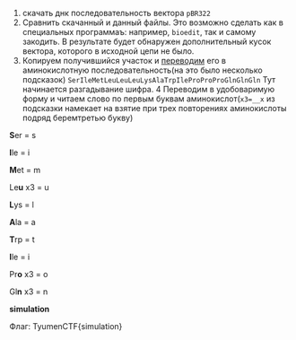   1. скачать днк последовательность вектора `pBR322`
  2. Cравнить скачанный и данный файлы. Это возможно сделать как в 
специальных программаъ: например, `bioedit`,  так и самому закодить. В 
результате будет обнаружен дополнительный кусок вектора, которого в 
исходной цепи не было.
  3. Копируем получившийся участок и 
[переводим](https://web.expasy.org/translate/) его в аминокислотную 
последовательность(на это было несколько подсказок)
 `SerIleMetLeuLeuLeuLysAlaTrpIleProProProGlnGlnGln`
  Тут начинается разгадывание шифра. 
  4 Переводим в удобоваримую форму и читаем слово по первым буквам 
аминокислот(`x3=__x` из подсказки намекает на взятие при трех 
повторениях аминокислоты подряд беремтретью букву)
  
**S**er = s
 
  **I**le = i
 
  **M**et = m
 
  Le**u** x3 = u
 
  **L**ys = l
 
  **A**la = a
 
  **T**rp = t
 
  **I**le = i
 
  Pr**o** x3 = o
 
  Gl**n** x3 = n
 
  **simulation**

  Флаг: TyumenCTF{simulation}
